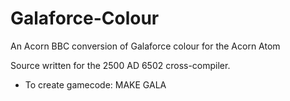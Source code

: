 # Galaforce-Colour
An Acorn BBC conversion of Galaforce colour for the Acorn Atom

Source written for the 2500 AD 6502 cross-compiler.

* To create gamecode: MAKE GALA
